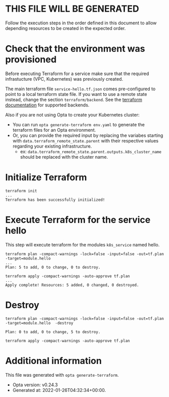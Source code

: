 
# THIS FILE WILL BE GENERATED

Follow the execution steps in the order defined in this document to allow depending resources to be created in the expected order.

# Check that the environment was provisioned

Before executing Terraform for a service make sure that the required infrastucture (VPC, Kubernetes) was previously created.

The main terraform file `service-hello.tf.json` comes pre-configured to point to a local terraform state file. If you want to use a remote state instead, change the section `terraform/backend`. See the [terraform documentation](https://www.terraform.io/language/state/remote) for supported backends.

Also if you are not using Opta to create your Kubernetes cluster:
- You can run `opta generate-terraform env.yaml` to generate the terraform files for an Opta environment.
- Or, you can provide the required input by replacing the variabes starting with `data.terraform_remote_state.parent` with their respective values regarding your existing infrastructure.
    - ex: `data.terraform_remote_state.parent.outputs.k8s_cluster_name` should be replaced with the cluster name.

# Initialize Terraform

```
terraform init
...
Terraform has been successfully initialized!
```

# Execute Terraform for the service hello

This step will execute terraform for the modules `k8s_service` named hello.

```
terraform plan -compact-warnings -lock=false -input=false -out=tf.plan -target=module.hello 
...
Plan: 5 to add, 0 to change, 0 to destroy.
```

```
terraform apply -compact-warnings -auto-approve tf.plan
...
Apply complete! Resources: 5 added, 0 changed, 0 destroyed.
```

# Destroy

```
terraform plan -compact-warnings -lock=false -input=false -out=tf.plan -target=module.hello  -destroy

Plan: 0 to add, 0 to change, 5 to destroy.

terraform apply -compact-warnings -auto-approve tf.plan
```

# Additional information

This file was generated with `opta generate-terraform`.
- Opta version: v0.24.3
- Generated at: 2022-01-26T04:32:34+00:00.
